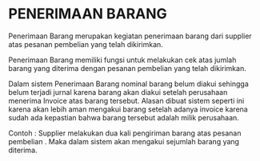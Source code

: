 # PENERIMAAN BARANG


Penerimaan Barang merupakan kegiatan penerimaan barang dari supplier atas pesanan pembelian yang telah dikirimkan.

Penerimaan Barang memiliki fungsi untuk melakukan cek atas jumlah barang yang diterima dengan pesanan pembelian yang telah dikirimkan.

Dalam sistem Penerimaan Barang nominal barang belum diakui sehingga belum terjadi jurnal karena barang akan diakui setelah perusahaan menerima Invoice atas barang tersebut. Alasan dibuat sistem seperti ini karena akan lebih aman mengakui barang setelah adanya invoice karena sudah ada kepastian bahwa barang tersebut adalah milik perusahaan. 

Contoh : Supplier melakukan dua kali pengiriman barang atas pesanan pembelian . Maka dalam sistem akan mengakui sejumlah barang yang diterima. 